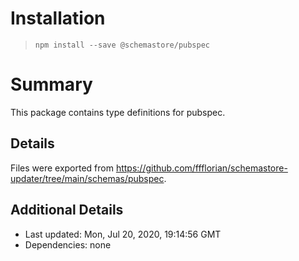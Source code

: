# Installation
> `npm install --save @schemastore/pubspec`

# Summary
This package contains type definitions for pubspec.

## Details
Files were exported from https://github.com/ffflorian/schemastore-updater/tree/main/schemas/pubspec.

## Additional Details
* Last updated: Mon, Jul 20, 2020, 19:14:56 GMT
* Dependencies: none
